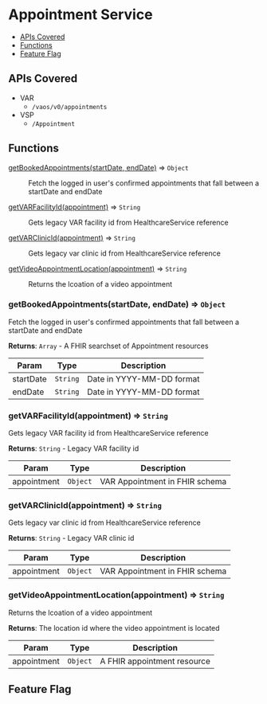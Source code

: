 # Appointment Service

* [APIs Covered](#apis-covered)
* [Functions](#functions)
* [Feature Flag](#feature-flag)

<a name="apis-covered"></a>
## APIs Covered

- VAR
  - `/vaos/v0/appointments`
- VSP
  - `/Appointment`

<a name="functions"></a>
## Functions

<dl>
<dt><a href="#getBookedAppointments">getBookedAppointments(startDate, endDate)</a> ⇒ <code>Object</code></dt>
<dd><p>Fetch the logged in user&#39;s confirmed appointments that fall between a startDate and endDate</p>
</dd>
<dt><a href="#getVARFacilityId">getVARFacilityId(appointment)</a> ⇒ <code>String</code></dt>
<dd><p>Gets legacy VAR facility id from HealthcareService reference</p>
</dd>
<dt><a href="#getVARClinicId">getVARClinicId(appointment)</a> ⇒ <code>String</code></dt>
<dd><p>Gets legacy var clinic id from HealthcareService reference</p>
</dd>
<dt><a href="#getVideoAppointmentLocation">getVideoAppointmentLocation(appointment)</a> ⇒ <code>String</code></dt></dt>
<dd><p>Returns the lcoation of a video appointment</p>
</dd>
</dl>
<a name="getBookedAppointments"></a>

### getBookedAppointments(startDate, endDate) ⇒ <code>Object</code>
Fetch the logged in user's confirmed appointments that fall between a startDate and endDate


**Returns**: <code>Array</code> - A FHIR searchset of Appointment resources  

| Param     | Type                | Description               |
| --------- | ------------------- | ------------------------- |
| startDate | <code>String</code> | Date in YYYY-MM-DD format |
| endDate   | <code>String</code> | Date in YYYY-MM-DD format |

<a name="getVARFacilityId"></a>

### getVARFacilityId(appointment) ⇒ <code>String</code>
Gets legacy VAR facility id from HealthcareService reference


**Returns**: <code>String</code> - Legacy VAR facility id  

| Param       | Type                | Description                    |
| ----------- | ------------------- | ------------------------------ |
| appointment | <code>Object</code> | VAR Appointment in FHIR schema |

<a name="getVARClinicId"></a>

### getVARClinicId(appointment) ⇒ <code>String</code>
Gets legacy var clinic id from HealthcareService reference


**Returns**: <code>String</code> - Legacy VAR clinic id  

| Param       | Type                | Description                    |
| ----------- | ------------------- | ------------------------------ |
| appointment | <code>Object</code> | VAR Appointment in FHIR schema |

<a name="getVideoAppointmentLocation"></a>

### getVideoAppointmentLocation(appointment) ⇒ <code>String</code>
Returns the lcoation of a video appointment


**Returns**: The location id where the video appointment is located  

| Param       | Type                | Description                 |
| ----------- | ------------------- | --------------------------- |
| appointment | <code>Object</code> | A FHIR appointment resource |

<a name="feature-flag"></a>
## Feature Flag
